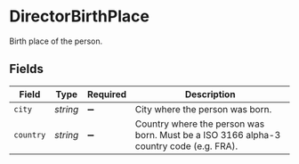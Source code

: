 # DirectorBirthPlace

Birth place of the person.


## Fields

| Field                                                                                  | Type                                                                                   | Required                                                                               | Description                                                                            |
| -------------------------------------------------------------------------------------- | -------------------------------------------------------------------------------------- | -------------------------------------------------------------------------------------- | -------------------------------------------------------------------------------------- |
| `city`                                                                                 | *string*                                                                               | :heavy_minus_sign:                                                                     | City where the person was born.                                                        |
| `country`                                                                              | *string*                                                                               | :heavy_minus_sign:                                                                     | Country where the person was born. Must be a ISO 3166 alpha-3 country code (e.g. FRA). |